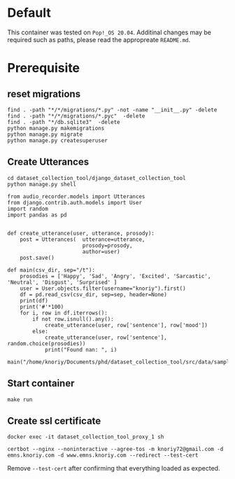 # Default

This container was tested on `Pop!_OS 20.04`.
Additinal changes may be required such as paths, please read the appropreate `README.md`.

# Prerequisite
## reset migrations
```
find . -path "*/*/migrations/*.py" -not -name "__init__.py" -delete
find . -path "*/*/migrations/*.pyc"  -delete
find . -path "*/db.sqlite3"  -delete
python manage.py makemigrations
python manage.py migrate
python manage.py createsuperuser
```

## Create Utterances
```
cd dataset_collection_tool/django_dataset_collection_tool
python manage.py shell
```
```
from audio_recorder.models import Utterances
from django.contrib.auth.models import User
import random
import pandas as pd


def create_utterance(user, utterance, prosody):
	post = Utterances(	utterance=utterance,
						prosody=prosody,
						author=user)
	post.save()

def main(csv_dir, sep="/t"):
	prosodies = ['Happy', 'Sad', 'Angry', 'Excited', 'Sarcastic', 'Neutral', 'Disgust', 'Surprised' ]
	user = User.objects.filter(username="knoriy").first()
	df = pd.read_csv(csv_dir, sep=sep, header=None)
	print(df)
	print('#'*100)
	for i, row in df.iterrows():
		if not row.isnull().any():
			create_utterance(user, row['sentence'], row['mood'])
		else:
			create_utterance(user, row['sentence'], random.choice(prosodies))
			print("Found nan: ", i)

main("/home/knoriy/Documents/phd/dataset_collection_tool/src/data/sample.tsv")
```
## Start container
```
make run
```
## Create ssl certificate
```
docker exec -it dataset_collection_tool_proxy_1 sh
```
```
certbot --nginx --noninteractive --agree-tos -m knoriy72@gmail.com -d emns.knoriy.com -d www.emns.knoriy.com --redirect --test-cert
```
Remove `--test-cert` after confirming that everything loaded as expected.